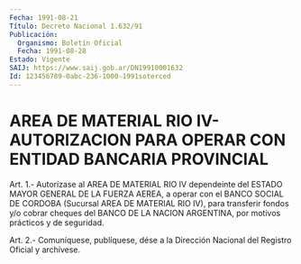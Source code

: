```yaml
---
Fecha: 1991-08-21
Título: Decreto Nacional 1.632/91
Publicación:
  Organismo: Boletín Oficial
  Fecha: 1991-08-28
Estado: Vigente
SAIJ: https://www.saij.gob.ar/DN19910001632
Id: 123456789-0abc-236-1000-1991soterced
---
```

# AREA DE MATERIAL RIO IV-AUTORIZACION PARA OPERAR CON ENTIDAD BANCARIA PROVINCIAL

<a id="1"></a>
Art. 1.- Autorízase al AREA DE MATERIAL RIO IV dependeinte del ESTADO  MAYOR  GENERAL  DE  LA  FUERZA AEREA, a operar con el BANCO SOCIAL  DE  CORDOBA  (Sucursal  AREA  DE  MATERIAL  RIO  IV),  para transferir  fondos  y/o  cobrar cheques  del  BANCO  DE  LA  NACION ARGENTINA, por motivos prácticos y de seguridad.

<a id="2"></a>
Art. 2.- Comuníquese, publíquese, dése a la Dirección Nacional del Registro Oficial y archívese.